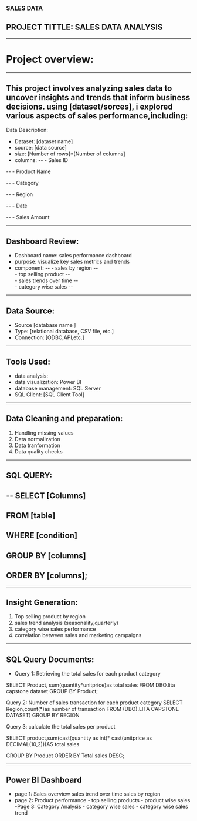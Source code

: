 ### SALES DATA
## PROJECT TITTLE: SALES DATA ANALYSIS
---
# Project overview:
---
This project involves analyzing sales data to uncover insights and trends that inform business decisions.
using [dataset/sorces], i explored various aspects of sales performance,including:
---
Data Description:
- Dataset: [dataset name]
- source: [data source]
- size: [Number of rows]*[Number of columns]
- columns:
--       - Sales ID
  
--       - Product Name
  
--       - Category
 
--       - Region

--       - Date

 --      - Sales Amount
 
---
Dashboard Review:
---
- Dashboard name: sales performance dashboard
- purpose: visualize key sales metrics and trends
- component:
--
            - sales by region
--  
            - top selling product
--  
            - sales trends over time
--  
            - category wise sales
 -- 

---
Data Source:
---
- Source [database name ]
- Type: [relational database, CSV file, etc.]
- Connection: [ODBC,API,etc.]

---
Tools Used:
---
- data analysis:
- data visualization: Power BI
- database management: SQL Server
- SQL Client: [SQL Client Tool]

---
Data Cleaning and preparation:
---
1. Handling missing values
2. Data normalization
3. Data tranformation
4. Data quality checks

---
SQL QUERY:
---
--
SELECT
     [Columns]
--     
FROM
    [table]
--    
WHERE
     [condition]
 --    
GROUP BY
        [columns]
--        
ORDER BY
       [columns];
 --      

---
Insight Generation:
---
1. Top selling product by region
2. sales trend analysis (seasonality,quarterly)
3. category wise sales performance
4. correlation between sales and marketing campaigns

---
SQL Query Documents:
---
- Query 1: Retrieving the total sales for each product category 

SELECT
     Product,
     sum(quantity*unitprice)as total sales
FROM
    DBO.lita capstone dataset
GROUP BY
      Product;


Query 2: Number of sales transaction for each product category 
SELECT 
     Region,count(*)as number of transaction 
FROM
    (DBO).LITA CAPSTONE DATASET)
GROUP BY
       REGION

Query 3: calculate the total sales per product 

SELECT 
      product,sum(cast(quantity as int)* cast(unitprice as DECIMAL(10,2)))AS total sales 

GROUP BY
       Product 
ORDER BY
        Total sales DESC;

---
Power BI Dashboard 
---
- page 1: Sales overview 
          sales trend over time
          sales by region
- page 2: Product performance 
         - top selling products 
         - product wise sales 
-Page 3: Category Analysis 
        - category wise sales
        - category wise sales trend
            



  



